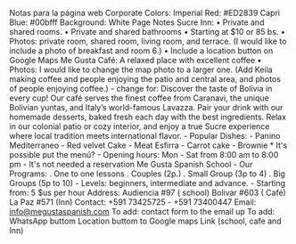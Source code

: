 Notas para la página web
Corporate Colors:
Imperial Red: #ED2839
Capri Blue: #00bfff
Background: White
Page Notes
Sucre Inn:
•⁠  ⁠Private and shared rooms.
•⁠  ⁠Private and shared bathrooms
•⁠  ⁠Starting at $10 or 85 bs.
•⁠  ⁠Photos: private room, shared room, living room, and terrace. (I would like to include a photo of breakfast and room 6.)
•⁠  ⁠Include a location button on Google Maps
Me Gusta Café: A relaxed place with excellent coffee
•⁠  ⁠Photos: I would like to change the map photo to a larger one. (Add Keila making coffee and people enjoying the patio and central area, and photos of people enjoying coffee.)
      - change for: Discover the taste of Bolivia in every cup! Our café serves the finest coffee from Caranavi, the unique Bolivian yuntas, and Italy’s world-famous Lavazza. Pair your drink with our homemade desserts, baked fresh each day with the best ingredients. Relax in our colonial patio or cozy interior, and enjoy a true Sucre experience where local tradition meets international flavor.
      - Popular Dishes: 
         - Panino Mediterraneo
         - Red velvet Cake
         - Meat Esfirra
         - Carrot cake 
         - Brownie
      * It's possible put the menú?
     - Opening hours: Mon - Sat from 8:00 am to          8:00 pm
     - It's not needed a reservation 
Me Gusta Spanish School 
      - Our Programs:
          . One to one lessons 
          . Couples (2p.)
          . Small Group (3p to 4)
          . Big Groups (5p to 10)
      - Levels: beginners, intermediate and advance.
         - Starting from: 5 $us per hour 
Address: Audiencia #97 ( school)
                     Bolivar #603 ( Café)
                     La Paz #571 (Inn)
Contact: +591 73425725 - +591 73400447 
Email: info@megustaspanish.com 
To add: contact form to the email up
To add: WhatsApp buttom 
Location buttom to Google maps Link (school, cafe and Inn)